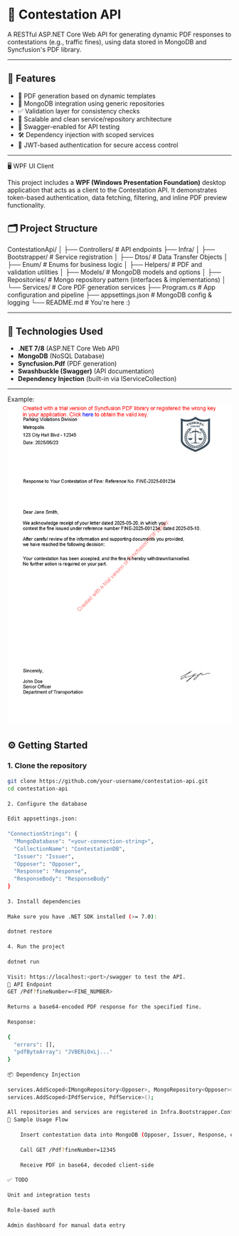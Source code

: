    # 🧾 Contestation API

A RESTful ASP.NET Core Web API for generating dynamic PDF responses to contestations (e.g., traffic fines), using data stored in MongoDB and Syncfusion's PDF library.

---

## 📌 Features

- 📝 PDF generation based on dynamic templates
- 📄 MongoDB integration using generic repositories
- ✅ Validation layer for consistency checks
- 🔧 Scalable and clean service/repository architecture
- 🚀 Swagger-enabled for API testing
- 🛠 Dependency injection with scoped services
- 🔐 JWT-based authentication for secure access control
---
🖥️ WPF UI Client

This project includes a **WPF (Windows Presentation Foundation)** desktop application that acts as a client to the Contestation API. It demonstrates token-based authentication, data fetching, filtering, and inline PDF preview functionality.
## 🗂 Project Structure

ContestationApi/
│
├── Controllers/ # API endpoints
├── Infra/
│ ├── Bootstrapper/ # Service registration
│ ├── Dtos/ # Data Transfer Objects
│ ├── Enum/ # Enums for business logic
│ ├── Helpers/ # PDF and validation utilities
│ ├── Models/ # MongoDB models and options
│ ├── Repositories/ # Mongo repository pattern (interfaces & implementations)
│ └── Services/ # Core PDF generation services
├── Program.cs # App configuration and pipeline
├── appsettings.json # MongoDB config & logging
└── README.md # You're here :)


---

## 🔧 Technologies Used

- **.NET 7/8** (ASP.NET Core Web API)
- **MongoDB** (NoSQL Database)
- **Syncfusion.Pdf** (PDF generation)
- **Swashbuckle (Swagger)** (API documentation)
- **Dependency Injection** (built-in via IServiceCollection)

---
Example: 
![ContestationExample Screenshot](ContestationExample.png)
## ⚙️ Getting Started

### 1. Clone the repository

```bash
git clone https://github.com/your-username/contestation-api.git
cd contestation-api

2. Configure the database

Edit appsettings.json:

"ConnectionStrings": {
  "MongoDatabase": "<your-connection-string>",
  "CollectionName": "ContestationDB",
  "Issuer": "Issuer",
  "Opposer": "Opposer",
  "Response": "Response",
  "ResponseBody": "ResponseBody"
}

3. Install dependencies

Make sure you have .NET SDK installed (>= 7.0):

dotnet restore

4. Run the project

dotnet run

Visit: https://localhost:<port>/swagger to test the API.
🚀 API Endpoint
GET /Pdf?fineNumber=<FINE_NUMBER>

Returns a base64-encoded PDF response for the specified fine.

Response:

{
  "errors": [],
  "pdfByteArray": "JVBERi0xLj..."
}

📦 Dependency Injection

services.AddScoped<IMongoRepository<Opposer>, MongoRepository<Opposer>>();
services.AddScoped<IPdfService, PdfService>();

All repositories and services are registered in Infra.Bootstrapper.ConfigurationExtensions.
🧪 Sample Usage Flow

    Insert contestation data into MongoDB (Opposer, Issuer, Response, etc.)

    Call GET /Pdf?fineNumber=12345

    Receive PDF in base64, decoded client-side

✅ TODO

Unit and integration tests

Role-based auth

Admin dashboard for manual data entry
